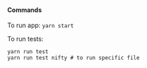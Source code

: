 #### Commands

To run app:
`yarn start`


To run tests:

```
yarn run test
yarn run test nifty # to run specific file
```
